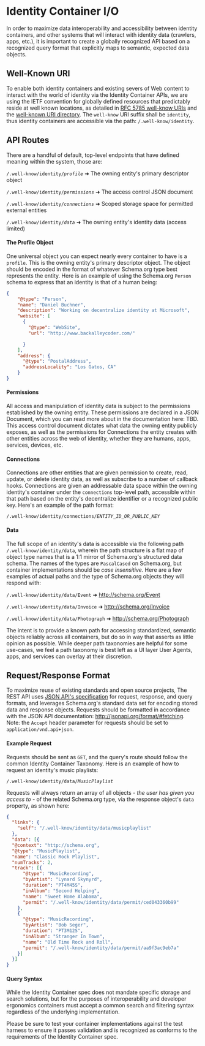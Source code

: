 # Identity Container I/O

In order to maximize data interoperability and accessibility between identity containers, and other systems that will interact with identity data (crawlers, apps, etc.), it is important to create a globally recognized API based on a recognized query format that explicitly maps to semantic, expected data objects.

## Well-Known URI

To enable both identity containers and existing severs of Web content to interact with the world of identity via the Identity Container APIs, we are using the IETF convention for globally defined resources that predictably reside at well known locations, as detailed in [RFC 5785 well-know URIs][13f07ee0] and the [well-known URI directory][6cc282d2]. The `well-know` URI suffix shall be `identity`, thus identity containers are accessible via the path: `/.well-know/identity`.

## API Routes

There are a handful of default, top-level endpoints that have defined meaning within the system, those are:

  `/.well-know/identity/`*`profile`* ➜ The owning entity's primary descriptor object

  `/.well-know/identity/`*`permissions`* ➜ The access control JSON document

  `/.well-know/identity/`*`connections`* ➜ Scoped storage space for permitted external entities

  `/.well-know/identity/`*`data`* ➜ The owning entity's identity data (access limited)

#### The Profile Object

One universal object you can expect nearly every container to have is a `profile`. This is the owning entity's primary descriptor object. The object should be encoded in the format of whatever Schema.org type best represents the entity. Here is an example of using the Schema.org `Person` schema to express that an identity is that of a human being:

```json
{
    "@type": "Person",
    "name": "Daniel Buchner",
    "description": "Working on decentralize identity at Microsoft",
    "website": [
      {
        "@type": "WebSite",
        "url": "http://www.backalleycoder.com/"

      }
    ],
    "address": {
      "@type": "PostalAddress",
      "addressLocality": "Los Gatos, CA"      
    }
}
```

#### Permissions

All access and manipulation of identity data is subject to the permissions established by the owning entity. These permissions are declared in a JSON Document, which you can read more about in the documentation here: TBD. This access control document dictates what data the owning entity publicly exposes, as well as the permissions for Connections the entity creates with other entities across the web of identity, whether they are humans, apps, services, devices, etc.

#### Connections

Connections are other entities that are given permission to create, read, update, or delete identity data, as well as subscribe to a number of callback hooks. Connections are given an addressable data space within the owning identity's container under the `connections` top-level path, accessible within that path based on the entity's decentralize identifier or a recognized public key. Here's an example of the path format:

`/.well-know/identity/connections/`*`ENTITY_ID_OR_PUBLIC_KEY`*

#### Data

The full scope of an identity's data is accessible via the following path `/.well-know/identity/data`, wherein the path structure is a flat map of object type names that is a 1:1 mirror of Schema.org's structured data schema. The names of the types are `PascalCased` on Schema.org, but container implementations should be *case insensitive*. Here are a few examples of actual paths and the type of Schema.org objects they will respond with:

`/.well-know/identity/data/Event` ➜ http://schema.org/Event

`/.well-know/identity/data/Invoice` ➜ http://schema.org/Invoice

`/.well-know/identity/data/Photograph` ➜ http://schema.org/Photograph

The intent is to provide a known path for accessing standardized, semantic objects reliably across all containers, but do so in way that asserts as little opinion as possible. While deeper path taxonomies are helpful for some use-cases, we feel a path taxonomy is best left as a UI layer User Agents, apps, and services can overlay at their discretion.

## Request/Response Format

To maximize reuse of existing standards and open source projects, The REST API uses [JSON API's specification][2773b365] for request, response, and query formats, and leverages Schema.org's standard data set for encoding stored data and response objects. Requests should be formatted in accordance with the JSON API documentation: http://jsonapi.org/format/#fetching. Note: the `Accept` header parameter for requests should be set to `application/vnd.api+json`.

#### Example Request

Requests should be sent as `GET`, and the query's route should follow the common Identity Container Taxonomy. Here is an example of how to request an identity's music playlists:

`/.well-know/identity/data/`*`MusicPlaylist`*

Requests will always return an array of all objects - *the user has given you access to* - of the related Schema.org type, via the response object's `data` property, as shown here:

```json
{
  "links": {
    "self": "/.well-know/identity/data/musicplaylist"
  },
  "data": [{
  "@context": "http://schema.org",
  "@type": "MusicPlaylist",
  "name": "Classic Rock Playlist",
  "numTracks": 2,
  "track": [{
      "@type": "MusicRecording",
      "byArtist": "Lynard Skynyrd",
      "duration": "PT4M45S",
      "inAlbum": "Second Helping",
      "name": "Sweet Home Alabama",
      "permit": "/.well-know/identity/data/permit/ced043360b99"
    },
    {
      "@type": "MusicRecording",
      "byArtist": "Bob Seger",
      "duration": "PT3M12S",
      "inAlbum": "Stranger In Town",
      "name": "Old Time Rock and Roll",
      "permit": "/.well-know/identity/data/permit/aa9f3ac9eb7a"
    }]
  }]
}
```

#### Query Syntax

While the Identity Container spec does not mandate specific storage and search solutions, but for the purposes of interoperability and developer ergonomics containers must accept a common search and filtering syntax regardless of the underlying implementation.

Please be sure to test your container implementations against the test harness to ensure it passes validation and is recognized as conforms to the requirements of the Identity Container spec.


  [13f07ee0]: https://tools.ietf.org/html/rfc5785 "IETF well-know URIs"
  [6cc282d2]: https://www.ietf.org/assignments/well-known-uris/well-known-uris.xml "well-known URI Directory"
  [2773b365]: http://jsonapi.org/format/ "JSON API Spec"
